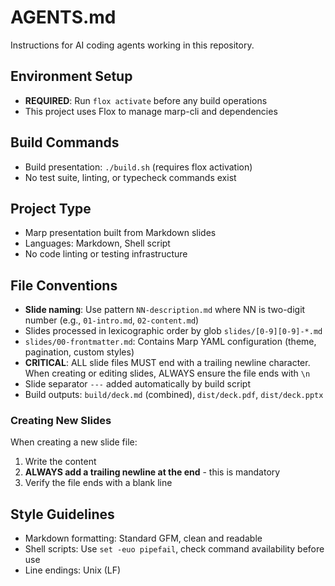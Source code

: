 # AGENTS.md

Instructions for AI coding agents working in this repository.

## Environment Setup
- **REQUIRED**: Run `flox activate` before any build operations
- This project uses Flox to manage marp-cli and dependencies

## Build Commands
- Build presentation: `./build.sh` (requires flox activation)
- No test suite, linting, or typecheck commands exist

## Project Type
- Marp presentation built from Markdown slides
- Languages: Markdown, Shell script
- No code linting or testing infrastructure

## File Conventions
- **Slide naming**: Use pattern `NN-description.md` where NN is two-digit number (e.g., `01-intro.md`, `02-content.md`)
- Slides processed in lexicographic order by glob `slides/[0-9][0-9]-*.md`
- `slides/00-frontmatter.md`: Contains Marp YAML configuration (theme, pagination, custom styles)
- **CRITICAL**: ALL slide files MUST end with a trailing newline character. When creating or editing slides, ALWAYS ensure the file ends with `\n`
- Slide separator `---` added automatically by build script
- Build outputs: `build/deck.md` (combined), `dist/deck.pdf`, `dist/deck.pptx`

### Creating New Slides
When creating a new slide file:
1. Write the content
2. **ALWAYS add a trailing newline at the end** - this is mandatory
3. Verify the file ends with a blank line

## Style Guidelines
- Markdown formatting: Standard GFM, clean and readable
- Shell scripts: Use `set -euo pipefail`, check command availability before use
- Line endings: Unix (LF)
